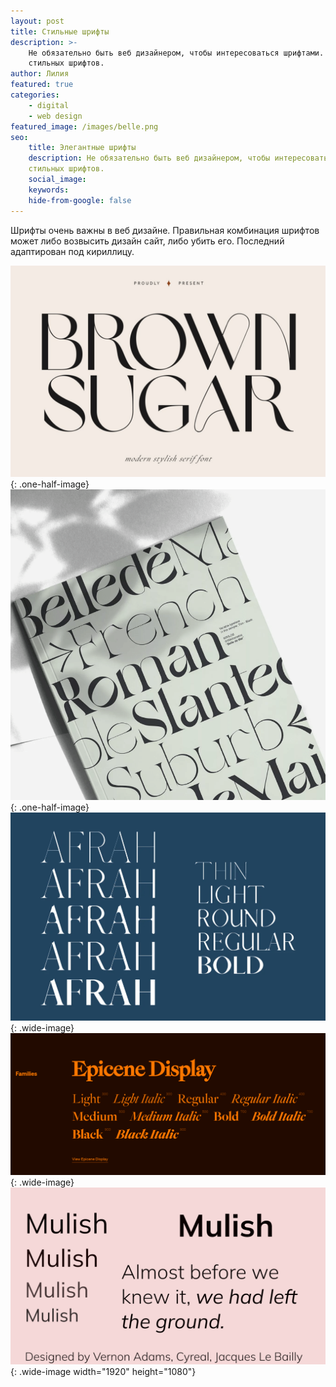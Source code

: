 ```yaml
---
layout: post
title: Стильные шрифты
description: >-
    Не обязательно быть веб дизайнером, чтобы интересоваться шрифтами. Подборка
    стильных шрифтов.
author: Лилия
featured: true
categories:
    - digital
    - web design
featured_image: /images/belle.png
seo:
    title: Элегантные шрифты
    description: Не обязательно быть веб дизайнером, чтобы интересоваться шрифтами. Подборка
    стильных шрифтов.
    social_image:
    keywords:
    hide-from-google: false
---
```

Шрифты очень важны в веб дизайне. Правильная комбинация шрифтов может либо возвысить дизайн сайт, либо убить его. Последний адаптирован под кириллицу.

![](/images/brown-sugar.png){: .one-half-image} ![](/images/belle.png){: .one-half-image} ![](/images/afran.png){: .wide-image} ![](/images/epicence.png){: .wide-image} ![](/images/Mulish.png){: .wide-image width="1920" height="1080"}
